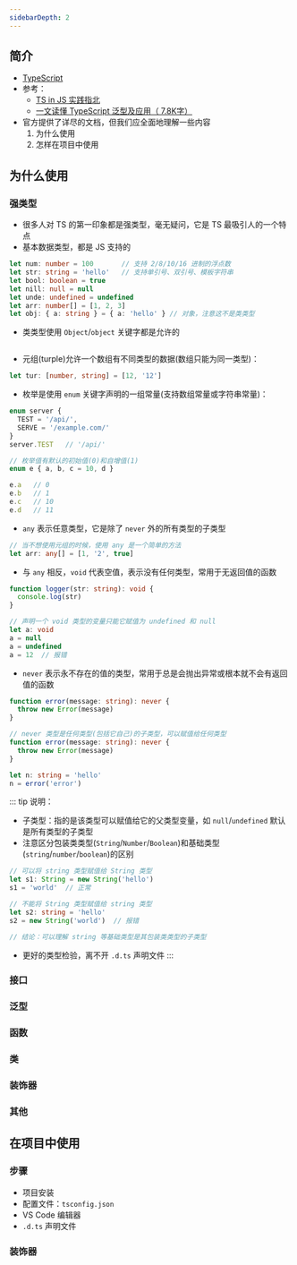 ```yaml
---
sidebarDepth: 2
---
```


## 简介

+ [TypeScript](https://typescript.bootcss.com/)
+ 参考：
  + [TS in JS 实践指北](https://juejin.cn/post/6844904030221631501)
  + [一文读懂 TypeScript 泛型及应用（ 7.8K字）](https://juejin.cn/post/6844904184894980104)
+ 官方提供了详尽的文档，但我们应全面地理解一些内容
  1. 为什么使用
  2. 怎样在项目中使用



## 为什么使用


### 强类型

+ 很多人对 TS 的第一印象都是强类型，毫无疑问，它是 TS 最吸引人的一个特点
+ 基本数据类型，都是 JS 支持的
```ts
let num: number = 100       // 支持 2/8/10/16 进制的浮点数
let str: string = 'hello'   // 支持单引号、双引号、模板字符串
let bool: boolean = true
let nill: null = null
let unde: undefined = undefined
let arr: number[] = [1, 2, 3]
let obj: { a: string } = { a: 'hello' } // 对象，注意这不是类类型
```

+ 类类型使用 `Object`/`object` 关键字都是允许的
```js

```

+ 元组(turple)允许一个数组有不同类型的数据(数组只能为同一类型)：
```ts
let tur: [number, string] = [12, '12']
```

+ 枚举是使用 `enum` 关键字声明的一组常量(支持数组常量或字符串常量)：
```ts
enum server {
  TEST = '/api/',
  SERVE = '/example.com/'
}
server.TEST   // '/api/'

// 枚举值有默认的初始值(0)和自增值(1)
enum e { a, b, c = 10, d }

e.a   // 0
e.b   // 1
e.c   // 10
e.d   // 11
```

+ `any` 表示任意类型，它是除了 `never` 外的所有类型的子类型
```ts
// 当不想使用元组的时候，使用 any 是一个简单的方法
let arr: any[] = [1, '2', true]
```

+ 与 `any` 相反，`void` 代表空值，表示没有任何类型，常用于无返回值的函数
```ts
function logger(str: string): void {
  console.log(str)
}

// 声明一个 void 类型的变量只能它赋值为 undefined 和 null
let a: void
a = null
a = undefined
a = 12  // 报错
```

+ `never` 表示永不存在的值的类型，常用于总是会抛出异常或根本就不会有返回值的函数
```ts
function error(message: string): never {
  throw new Error(message)
}

// never 类型是任何类型(包括它自己)的子类型，可以赋值给任何类型
function error(message: string): never {
  throw new Error(message)
}

let n: string = 'hello'
n = error('error')
```

::: tip 说明：
+ 子类型：指的是该类型可以赋值给它的父类型变量，如 `null`/`undefined` 默认是所有类型的子类型
+ 注意区分包装类类型(`String`/`Number`/`Boolean`)和基础类型(`string`/`number`/`boolean`)的区别
```ts
// 可以将 string 类型赋值给 String 类型
let s1: String = new String('hello')
s1 = 'world'  // 正常

// 不能将 String 类型赋值给 string 类型
let s2: string = 'hello'
s2 = new String('world')  // 报错

// 结论：可以理解 string 等基础类型是其包装类类型的子类型
```
+ 更好的类型检验，离不开 `.d.ts` 声明文件
:::



### 接口

### 泛型

### 函数

### 类

### 装饰器

### 其他



## 在项目中使用

### 步骤

+ 项目安装
+ 配置文件：`tsconfig.json`
+ VS Code 编辑器
+ `.d.ts` 声明文件


### 装饰器




